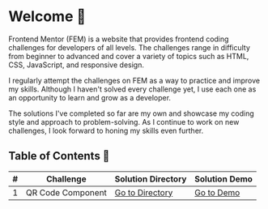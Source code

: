 # Welcome 👋
Frontend Mentor (FEM) is a website that provides frontend coding challenges for
developers of all levels. The challenges range in difficulty from beginner
to advanced and cover a variety of topics such as HTML, CSS, JavaScript,
and responsive design.

I regularly attempt the challenges on FEM as a way to practice and
improve my skills. Although I haven't solved every challenge yet,
I use each one as an opportunity to learn and grow as a developer.

The solutions I've completed so far are my own and showcase my
coding style and approach to problem-solving.
As I continue to work on new challenges,
I look forward to honing my skills even further.

## Table of Contents 📖
| #  | Challenge | Solution Directory | Solution Demo |
| -- | --------- | ------------------ | ------------- |
| 1 | QR Code Component | [Go to Directory](https://github.com/saadsawash/frontendmentor/tree/main/challenges/qr-code-component) | [Go to Demo](https://saadsawash.github.io/frontendmentor/challenges/qr-code-component/) |